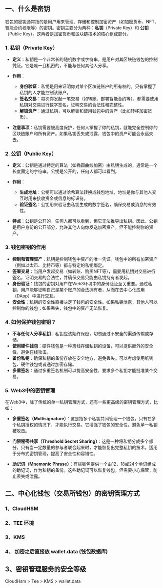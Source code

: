 ## 一、什么是密钥

钱包的密钥通常指的是用户用来管理、存储和控制加密资产（如加密货币、NFT、智能合约权限等）的密钥。密钥主要分为两种：**私钥**（Private Key）和 **公钥**（Public Key）。这两者是加密货币和区块链技术的核心组成部分。

### 1. **私钥（Private Key）**

- **定义**：私钥是一个非常长的随机数字或字符串，是用户对其区块链钱包的控制凭证。它是唯一且机密的，不能与任何其他人分享。
    
- **作用**：
    
    - **身份验证**：私钥是用来证明你对某个区块链账户的所有权的。只有掌握了私钥的人才能控制该账户。
    - **签名交易**：每次你发起一笔交易（如转账、部署智能合约等），都需要使用私钥对交易进行数字签名，证明交易的合法性和完整性。
    - **解锁资产**：通过私钥，可以解锁和使用钱包中的资产（比如转移加密货币）。
- **注意事项**：私钥需要被高度保护，任何人掌握了你的私钥，就能完全控制你的区块链账户和所有资产。如果私钥丢失或泄露，钱包中的资产可能会永远失去。
    

### 2. **公钥（Public Key）**

- **定义**：公钥是通过特定的算法（如椭圆曲线加密）由私钥生成的，通常是一个长度固定的字符串。公钥是公开的，任何人都可以看到。
    
- **作用**：
    
    - **生成地址**：公钥可以通过哈希算法转换成钱包地址，地址是你与其他人交互时用来接收资金或信息的标识符。
    - **验证签名**：公钥用来验证由私钥生成的数字签名，确保交易或消息的有效性。
- **特点**：公钥是公开的，任何人都可以看到，但它无法推导出私钥。因此，公钥是用户身份的公开部分，允许其他人向你发送加密资产，但不能控制你的资产。
    

### 3. **钱包密钥的作用**

- **控制和管理资产**：私钥是控制钱包中资产的唯一凭证。钱包中的所有加密资产（例如以太币、比特币等）都与特定的私钥绑定。
- **签署交易**：当用户发起交易（如转账、购买NFT等），需要用私钥对交易进行签名，证明交易的合法性，并确保交易只能由私钥持有者发起。
- **身份验证**：钱包的密钥对用户在Web3环境中的身份验证至关重要。通过私钥，用户能够证明自己是某个账户的合法拥有者，从而在去中心化应用（DApp）中进行交互。
- **安全性**：私钥的安全性直接决定了钱包的安全性。如果私钥泄露，其他人可以控制你的钱包；如果丢失，钱包中的资产无法恢复。

### 4. **如何保护钱包密钥？**

- **不与任何人分享私钥**：私钥应该始终保密，切勿通过不安全的渠道传输或存储。
- **使用硬件钱包**：硬件钱包是一种离线存储私钥的设备，可以提供额外的安全性，避免在线攻击。
- **备份私钥**：确保私钥的备份存放在安全地方，避免丢失。可以考虑使用纸钱包、硬件钱包或者通过加密存储。
- **多重签名**：通过多重签名机制可以提高安全性，要求多个私钥才能批准某个交易。

### 5. **Web3中的密钥管理**

在Web3中，除了传统的单一私钥管理方式，还有一些更高级的密钥管理方式，比如：

- **多重签名（Multisignature）**：这是指多个私钥共同管理一个钱包，只有在多个私钥授权的情况下，才能执行交易。它增强了钱包的安全性，避免单一私钥被攻击。
    
- **门限秘密共享（Threshold Secret Sharing）**：这是一种将私钥分成多个部分，只有当一定数量的参与者联合起来时，才能恢复出完整私钥的技术。适用于分布式密钥管理，提高了安全性和容错性。
    
- **助记词（Mnemonic Phrase）**：有些钱包提供一个由12、18或24个单词组成的助记词，作为私钥的备份。这些助记词可以恢复钱包，但需要小心保管，防止丢失或泄露。

## 二、中心化钱包（交易所钱包）的密钥管理方式

### 1、CloudHSM

### 2、TEE 环境

### 3、KMS

### 4、 加密之后直接放 wallet.data (钱包数据库)

## 3、密钥管理服务的安全等级

CloudHsm > Tee > KMS > wallet.data